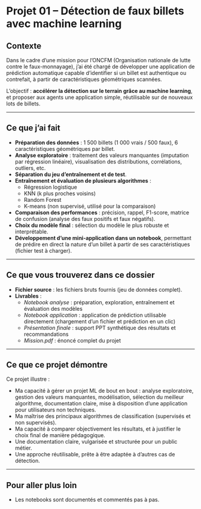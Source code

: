 # Projet 01 – Détection de faux billets avec machine learning

## Contexte

Dans le cadre d’une mission pour l’ONCFM (Organisation nationale de lutte contre le faux-monnayage), j’ai été chargé de développer une application de prédiction automatique capable d’identifier si un billet est authentique ou contrefait, à partir de caractéristiques géométriques scannées.

L’objectif : **accélérer la détection sur le terrain grâce au machine learning**, et proposer aux agents une application simple, réutilisable sur de nouveaux lots de billets.

---

## Ce que j’ai fait

- **Préparation des données** : 1 500 billets (1 000 vrais / 500 faux), 6 caractéristiques géométriques par billet.
- **Analyse exploratoire** : traitement des valeurs manquantes (imputation par régression linéaire), visualisation des distributions, corrélations, outliers, etc.
- **Séparation du jeu d’entraînement et de test**.
- **Entraînement et évaluation de plusieurs algorithmes** :
  - Régression logistique
  - KNN (k plus proches voisins)
  - Random Forest
  - K-means (non supervisé, utilisé pour la comparaison)
- **Comparaison des performances** : précision, rappel, F1-score, matrice de confusion (analyse des faux positifs et faux négatifs).
- **Choix du modèle final** : sélection du modèle le plus robuste et interprétable.
- **Développement d’une mini-application dans un notebook**, permettant de prédire en direct la nature d’un billet à partir de ses caractéristiques (fichier test à charger).

---

## Ce que vous trouverez dans ce dossier

- **Fichier source** : les fichiers bruts fournis (jeu de données complet).
- **Livrables** :
    - *Notebook analyse* : préparation, exploration, entraînement et évaluation des modèles
    - *Notebook application* : application de prédiction utilisable directement (chargement d’un fichier et prédiction en un clic)
    - *Présentation finale* : support PPT synthétique des résultats et recommandations
    - *Mission.pdf* : énoncé complet du projet

---

## Ce que ce projet démontre

Ce projet illustre :

- Ma capacité à gérer un projet ML de bout en bout : analyse exploratoire, gestion des valeurs manquantes, modélisation, sélection du meilleur algorithme, documentation claire, mise à disposition d’une application pour utilisateurs non techniques.
- Ma maîtrise des principaux algorithmes de classification (supervisés et non supervisés).
- Ma capacité à comparer objectivement les résultats, et à justifier le choix final de manière pédagogique.
- Une documentation claire, vulgarisée et structurée pour un public métier.
- Une approche réutilisable, prête à être adaptée à d’autres cas de détection.

---

## Pour aller plus loin

- Les notebooks sont documentés et commentés pas à pas.


